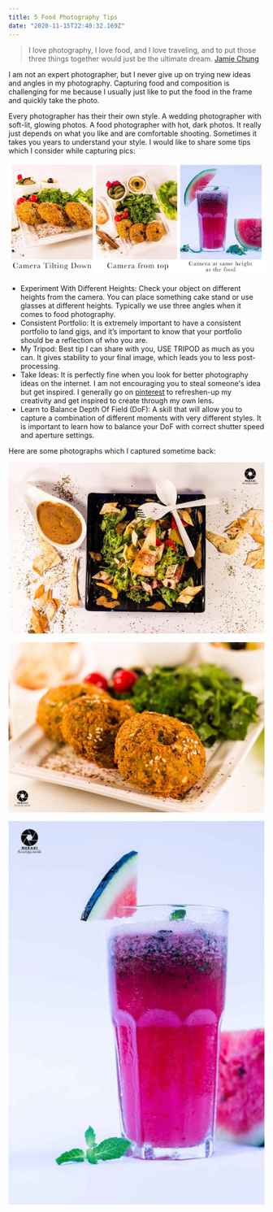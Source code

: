 ```yaml
---
title: 5 Food Photography Tips
date: "2020-11-15T22:40:32.169Z"
---
```


> I love photography, I love food, and I love traveling, and to put those three things together would just be the ultimate dream.  [Jamie Chung](https://www.quotemaster.org/author/Jamie+Chung) 

I am not an expert photographer, but I never give up on trying new ideas and angles in my photography. Capturing food and composition is challenging for me because I usually just like to put the food in the frame and quickly take the photo.

Every photographer has their their own style. A wedding photographer with soft-lit, glowing photos. A food photographer with hot, dark photos. It really just depends on what you like and are comfortable shooting. Sometimes it takes you years to understand your style. I would like to share some tips which I consider while capturing pics:

![meals](./meals.jpeg)

- Experiment With Different Heights: Check your object on different heights from the camera. You can place something cake stand or use glasses at different heights. Typically we use three angles when it comes to food photography.
- Consistent Portfolio: It is extremely important to have a consistent portfolio to land gigs, and it’s important to know that your portfolio should be a reflection of who you are.
- My Tripod: Best tip I can share with you, USE TRIPOD as much as you can. It gives stability to your final image, which leads you to less post-processing.
- Take Ideas: It is perfectly fine when you look for better photography ideas on the internet. I am not encouraging you to steal someone's idea but get inspired. I generally go on [pinterest](https://www.pinterest.com/) to refreshen-up my creativity and get inspired to create through my own lens.
- Learn to Balance Depth Of Field (DoF): A skill that will allow you to capture a combination of different moments with very different styles. It is important to learn how to balance your DoF with correct shutter speed and aperture settings.

Here are some photographs which I captured sometime back:

![Meal](./meal1.jpeg)

![Meal](./meal2.jpeg)

![smoothie](./smoothie.jpeg)
